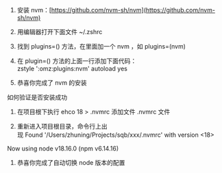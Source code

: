1. 安装 nvm：[https://github.com/nvm-sh/nvm](https://github.com/nvm-sh/nvm)
    
2. 用编辑器打开下面文件 ~/.zshrc
    
3. 找到 plugins=() 方法，在里面加一个 nvm ，如 plugins=(nvm)
    
4. 在 plugin=() 方法的上面一行添加下面代码：zstyle ':omz:plugins:nvm' autoload yes
    
5. 恭喜你完成了 nvm 的安装
    

如何验证是否安装成功

1. 在项目根下执行 ehco 18 > .nvmrc 添加文件 .nvmrc 文件
    
2. 重新进入项目根目录，命令行上出现 Found '/Users/zhuning/Projects/sqb/xxx/.nvmrc' with version <18>
    

Now using node v18.16.0 (npm v6.14.16) 

1. 恭喜你完成了自动切换 node 版本的配置